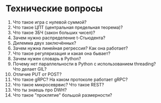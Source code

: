 # Технические вопросы

1. Что такое игра с нулевой суммой?
2. Что такое ЦПТ (центральная предельная теорема)?
3. Что такое ЗБЧ (закон больших чисел)?
4. Зачем нужно распределение t-Стьюдента?
5. Дилемма двух заключённых?
6. Зачем нужна линейная регрессия? Как она работает?
7. Что такое регуляризация и какая она бывает?
8. Зачем нужен словарь в Python?
9. Почему нет параллельности в Python с использованием threading? Что делает GIL?
10. Отличие PUT от POST?
11. Что такое gRPC? На каком протоколе работает gRPC?
12. Что такое микросеврвис? Что такое REST?
13. Что ты знаешь про DWH?
14. Что такое "проклятие" большой размерности?